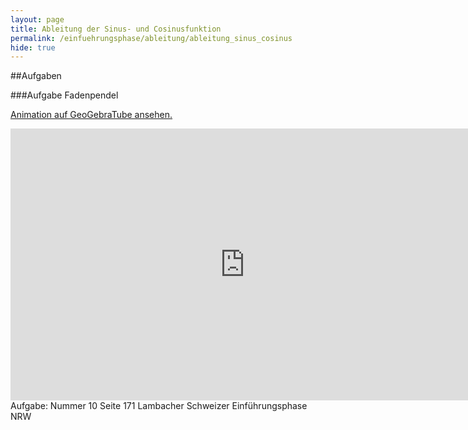 ```yaml
---
layout: page
title: Ableitung der Sinus- und Cosinusfunktion
permalink: /einfuehrungsphase/ableitung/ableitung_sinus_cosinus
hide: true
---
```


##Aufgaben

###Aufgabe Fadenpendel

[Animation auf GeoGebraTube ansehen.](https://tube.geogebra.org/material/show/id/893081)
<iframe scrolling="no" src="https://tube.geogebra.org/material/iframe/id/893081/width/1315/height/676/border/888888/rc/true/ai/false/sdz/true/smb/false/stb/false/stbh/true/ld/false/sri/true/at/auto" width="750px" height="435px" style="border:0px;"> </iframe>
Aufgabe: Nummer 10 Seite 171 Lambacher Schweizer Einführungsphase NRW
